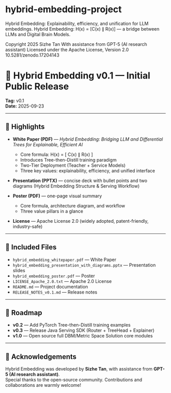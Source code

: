 # hybrid-embedding-project

Hybrid Embedding: Explainability, efficiency, and unification for LLM embeddings.
Hybrid Embedding: H(x) = [C(x) ∥ R(x)] — a bridge between LLMs and Digital Brain Models.

Copyright 2025 Sizhe Tan
With assistance from GPT-5 (AI research assistant)
Licensed under the Apache License, Version 2.0
10.5281/zenodo.17204143

# 🚀 Hybrid Embedding v0.1 — Initial Public Release

**Tag:** v0.1  
**Date:** 2025-09-23  

---

## 🌟 Highlights
- **White Paper (PDF)** — *Hybrid Embedding: Bridging LLM and Differential Trees for Explainable, Efficient AI*  
  - Core formula: H(x) = [ C(x) ∥ R(x) ]  
  - Introduces Tree-then-Distill training paradigm  
  - Two-Tier Deployment (Teacher + Service Models)  
  - Three key values: explainability, efficiency, and unified interface  

- **Presentation (PPTX)** — concise deck with bullet points and two diagrams (Hybrid Embedding Structure & Serving Workflow)  

- **Poster (PDF)** — one-page visual summary  
  - Core formula, architecture diagram, and workflow  
  - Three value pillars in a glance  

- **License** — Apache License 2.0 (widely adopted, patent-friendly, industry-safe)  

---

## 📂 Included Files
- `hybrid_embedding_whitepaper.pdf` — White Paper  
- `hybrid_embedding_presentation_with_diagrams.pptx` — Presentation slides  
- `hybrid_embedding_poster.pdf` — Poster  
- `LICENSE_Apache_2.0.txt` — Apache 2.0 License  
- `README.md` — Project documentation  
- `RELEASE_NOTES_v0.1.md` — Release notes  

---

## 🔮 Roadmap
- **v0.2** — Add PyTorch Tree-then-Distill training examples  
- **v0.3** — Release Java Serving SDK (Router + TreeHead + Explainer)  
- **v1.0** — Open source full DBM/Metric Space Solution core modules  

---

## 🙏 Acknowledgements
Hybrid Embedding was developed by **Sizhe Tan**, with assistance from **GPT-5 (AI research assistant)**.  
Special thanks to the open-source community. Contributions and collaborations are warmly welcome!  

